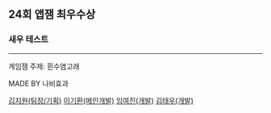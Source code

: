 ## 24회 앱잼 최우수상
### 새우 테스트
------------------

게임잼 주제: 흰수염고래


MADE BY 나비효과

[김지원(팀장/기획)](https://github.com/jscom-common) [이기환(메인개발)](https://github.com/LeeKiHwan) [임여진(개발)](https://github.com/ye0jin) [김태우(개발)](https://github.com/taeng0720)

